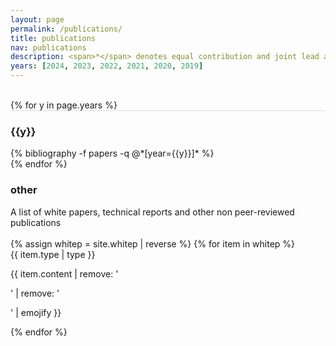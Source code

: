 ```yaml
---
layout: page
permalink: /publications/
title: publications
nav: publications
description: <span>*</span> denotes equal contribution and joint lead authorship.
years: [2024, 2023, 2022, 2021, 2020, 2019]
---
```


<br/>
{% for y in page.years %}
  <div class="row m-0 p-0" style="border-top: 1px solid #ddd; flex-direction: row-reverse;">
    <div class="col-sm-1 mt-2 p-0 pr-1">
      <h3 class="bibliography-year">{{y}}</h3>
    </div>
    <div class="col-sm-11 p-0">
      {% bibliography -f papers -q @*[year={{y}}]* %}
    </div>
  </div>
{% endfor %}

<div class="whitep mt-3 p-0">
  <h3 class="title mt-2 p-0">other</h3>
  A list of white papers, technical reports and other non peer-reviewed publications<br/><br/>
  {% assign whitep = site.whitep | reverse %}
  {% for item in whitep %}
    <div class="row p-0">
      <div class="col-sm-1 p-0">
        <span class="badge danger-color-dark font-weight-bold text-uppercase align-middle ml-3">
          {{ item.type | type }}
        </span>
      </div>
      <div class="col-sm-11 mt-2 mt-sm-0 ml-3 ml-md-0 p-0 pl-xs-0 pl-sm-4 pr-sm-2 font-weight-light text"> 
        <p>{{ item.content | remove: '<p>' | remove: '</p>' | emojify }}</p>
      </div>
    </div>
  {% endfor %}
</div>